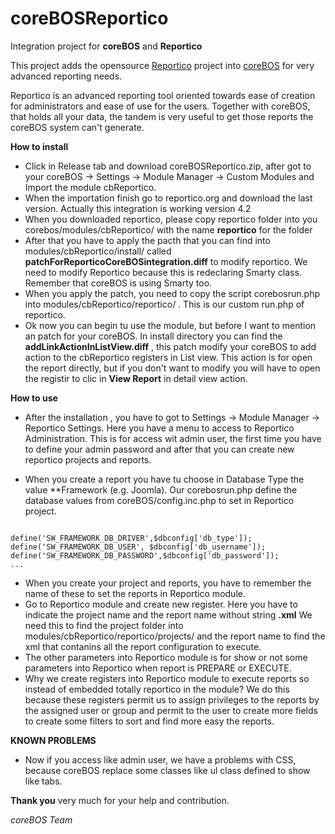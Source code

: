 coreBOSReportico
================

Integration project for **coreBOS** and **Reportico**

This project adds the opensource [Reportico](http://www.reportico.org/site/index.php) project into [coreBOS](http://corebos.org) for very advanced reporting needs.

Reportico is an advanced reporting tool oriented towards ease of creation for administrators and ease of use for the users. Together with coreBOS, that holds all your data, the tandem is very useful to get those reports the coreBOS system can't generate.

**How to install**
- Click in Release tab and download coreBOSReportico.zip, after got to your coreBOS -> Settings -> Module Manager -> Custom Modules and Import the module cbReportico.
- When the importation finish go to reportico.org and download the last version. Actually this integration is working version 4.2
- When you downloaded reportico, please copy reportico folder into you corebos/modules/cbReportico/ with the name **reportico** for the folder
- After that you have to apply the pacth that you can find into modules/cbReportico/install/ called **patchForReporticoCoreBOSintegration.diff** to modify reportico. We need to modify Reportico because this is redeclaring Smarty class. Remember that coreBOS is using Smarty too.
- When you apply the patch, you need to copy the script corebosrun.php into modules/cbReportico/reportico/ . This is our custom run.php of reportico.
- Ok now you can begin tu use the module, but before I want to mention an patch for your coreBOS. In install directory you can find the **addLinkActionInListView.diff** , this patch modify your coreBOS to add action to the cbReportico registers in List view. This action is for open the report directly, but if you don't want to modify you will have to open the registir to clic in **View Report** in detail view action.

**How to use**
- After the installation , you have to got to Settings -> Module Manager -> Reportico Settings. Here you have a menu to access to Reportico Administration. This is for access wit admin user, the first time you have to define your admin password and after that you can create new reportico projects and reports.

- When you create a report you have tu choose in Database Type the value **Framework (e.g. Joomla). Our corebosrun.php define the database values from coreBOS/config.inc.php to set in Reportico project. 
<code>
define('SW_FRAMEWORK_DB_DRIVER',$dbconfig['db_type']);
define('SW_FRAMEWORK_DB_USER', $dbconfig['db_username']);
define('SW_FRAMEWORK_DB_PASSWORD',$dbconfig['db_password']);
...
</code>

- When you create your project and reports, you have to remember the name of these to set the reports in Reportico module.
- Go to Reportico module and create new register. Here you have to indicate the project name and the report name without string **.xml**
We need this to find the project folder into modules/cbReportico/reportico/projects/ and the report name to find the xml that contanins all the report configuration to execute.
- The other parameters into Reportico module is for show or not some parameters into Reportico when report is PREPARE or EXECUTE.
- Why we create registers into Reportico module to execute reports so instead of embedded totally reportico in the module?
We do this because these registers permit us to assign privileges to the reports by the assigned user or group and permit to the user to create more fields to create some filters to sort and find more easy the reports.

**KNOWN PROBLEMS**
- Now if you access like admin user, we have a problems with CSS, because coreBOS replace some classes like ul class defined to show like tabs.



**Thank you** very much for your help and contribution.

*coreBOS Team*
